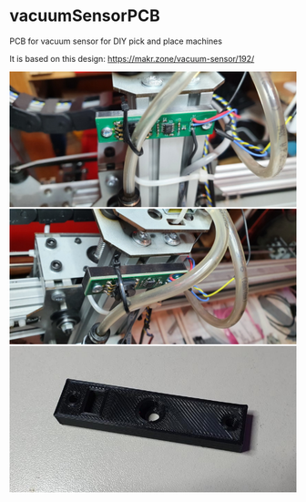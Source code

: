 # vacuumSensorPCB
PCB for vacuum sensor for DIY pick and place machines

It is based on this design: https://makr.zone/vacuum-sensor/192/

![Texte alternatif](img/20201005_200142.jpg)
![Texte alternatif](img/20201005_200150.jpg)
![Texte alternatif](img/20201005_195139.jpg)

